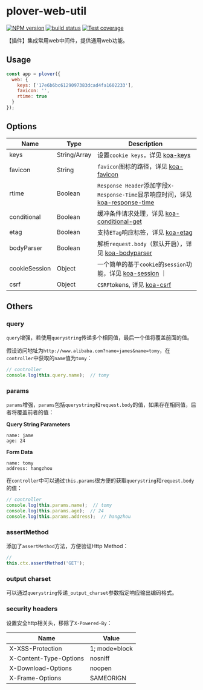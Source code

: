 # plover-web-util


[![NPM version][npm-image]][npm-url]
[![build status][travis-image]][travis-url]
[![Test coverage][coveralls-image]][coveralls-url]


【插件】集成常用web中间件，提供通用web功能。

## Usage
```js
const app = plover({
  web: {
    keys: ['17e6b6bc6129097383dcad4fa1602233'],
    favicon: '',
    rtime: true
  }
});
```

## Options
| Name | Type | Description |
|------|------|-------------|
| keys | String/Array | 设置`cookie keys`，详见 [koa-keys](http://koajs.com/#app-keys-) |
| favicon | String | `favicon`图标的路径，详见 [koa-favicon](https://github.com/koajs/favicon) |
| rtime | Boolean | `Response Header`添加字段`X-Response-Time`显示响应时间，详见 [koa-response-time](https://github.com/koajs/response-time) |
| conditional | Boolean | 缓冲条件请求处理，详见 [koa-conditional-get](https://github.com/koajs/conditional-get) |
| etag | Boolean | 支持`ETag`响应标签，详见 [koa-etag](https://github.com/koajs/etag) |
| bodyParser | Boolean | 解析`request.body`（默认开启），详见 [koa-bodyparser](https://github.com/koajs/bodyparser) |
| cookieSession | Object | 一个简单的基于`cookie`的`session`功能，详见 [koa-session](https://github.com/koajs/session) ｜
| csrf | Object | `CSRF`tokens, 详见 [koa-csrf](https://github.com/koajs/csrf) |

## Others
### query
`query`增强，若使用`querystring`传递多个相同值，最后一个值将覆盖前面的值。

假设访问地址为`http://www.alibaba.com?name=james&name=tomy`，在`controller`中获取的`name`值为`tomy`：

```js
// controller
console.log(this.query.name);  // tomy
```

### params
`params`增强，`params`包括`querystring`和`request.body`的值，如果存在相同值，后者将覆盖前者的值：

**Query String Parameters**

```
name: jame
age: 24
```

**Form Data**

```
name: tomy
address: hangzhou
```

在`controller`中可以通过`this.params`很方便的获取`querystring`和`request.body`的值：

```js
// controller
console.log(this.params.name);  // tomy
console.log(this.params.age);  // 24
console.log(this.params.address);  // hangzhou
```

### assertMethod
添加了`assertMethod`方法，方便验证Http Method：

```js
//
this.ctx.assertMethod('GET');
```

### output charset
可以通过`querystring`传递`_output_charset`参数指定响应输出编码格式。

### security headers
设置安全http相关头，移除了`X-Powered-By`：

| Name | Value |
|------|-------|
| X-XSS-Protection | 1; mode=block |
| X-Content-Type-Options | nosniff |
| X-Download-Options | noopen |
| X-Frame-Options | SAMEORIGN |



[npm-image]: https://img.shields.io/npm/v/plover-web-util.svg?style=flat-square
[npm-url]: https://www.npmjs.com/package/plover-web-util
[travis-image]: https://img.shields.io/travis/ploverjs/plover-web-util/master.svg?style=flat-square
[travis-url]: https://travis-ci.org/ploverjs/plover-web-util
[coveralls-image]: https://img.shields.io/codecov/c/github/ploverjs/plover-web-util.svg?style=flat-square
[coveralls-url]: https://codecov.io/github/ploverjs/plover-web-util?branch=master

